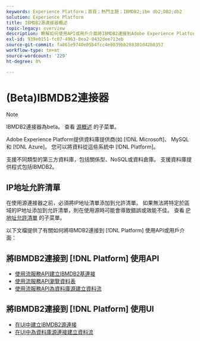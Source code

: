 ```yaml
---
keywords: Experience Platform；首頁；熱門主題；IBMDB2;ibm db2;DB2;db2
solution: Experience Platform
title: IBMDB2源連接器概述
topic-legacy: overview
description: 瞭解如何使用API或用戶介面將IBMDB2連接到Adobe Experience Platform。
exl-id: 939e0151-fc07-4963-8ea2-0432dee713eb
source-git-commit: fa861e9740e05b4fcc4e8039bb288301d42b8357
workflow-type: tm+mt
source-wordcount: '229'
ht-degree: 0%

---
```


# (Beta)IBMDB2連接器

>[!NOTE]
>
>IBMDB2連接器為beta。 查看 [源概述](../../home.md#terms-and-conditions) 的子菜單。

Adobe Experience Platform提供資料庫提供商(如 [!DNL Microsoft]、 MySQL和 [!DNL Azure]。 您可以將資料從這些系統中 [!DNL Platform]。

支援不同類型的第三方資料庫，包括關係型、NoSQL或資料倉庫。 支援資料庫提供程式包括IBMDB2。

## IP地址允許清單

在使用源連接器之前，必須將IP地址清單添加到允許清單。 如果無法將特定於區域的IP地址添加到允許清單，則在使用源時可能會導致錯誤或效能不佳。 查看 [IP地址允許清單](../../ip-address-allow-list.md) 的子菜單。

以下文檔提供了有關如何將IBMDB2連接到 [!DNL Platform] 使用API或用戶介面：

## 將IBMDB2連接到 [!DNL Platform] 使用API

- [使用流服務API建立IBMDB2基連接](../../tutorials/api/create/databases/ibm-db2.md)
- [使用流服務API瀏覽資料表](../../tutorials/api/explore/tabular.md)
- [使用流服務API為資料庫源建立資料流](../../tutorials/api/collect/database-nosql.md)

## 將IBMDB2連接到 [!DNL Platform] 使用UI

- [在UI中建立IBMDB2源連接](../../tutorials/ui/create/databases/ibm-db2.md)
- [在UI中為資料庫源連接建立資料流](../../tutorials/ui/dataflow/databases.md)
